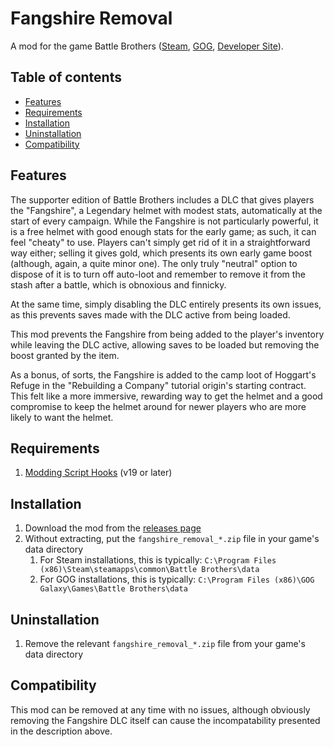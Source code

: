 # Fangshire Removal

A mod for the game Battle Brothers ([Steam](https://store.steampowered.com/app/365360/Battle_Brothers/), [GOG](https://www.gog.com/game/battle_brothers), [Developer Site](http://battlebrothersgame.com/buy-battle-brothers/)).

## Table of contents

-   [Features](#features)
-   [Requirements](#requirements)
-   [Installation](#installation)
-   [Uninstallation](#uninstallation)
-   [Compatibility](#compatibility)

## Features

The supporter edition of Battle Brothers includes a DLC that gives players the "Fangshire", a Legendary helmet with modest stats, automatically at the start of every campaign. While the Fangshire is not particularly powerful, it is a free helmet with good enough stats for the early game; as such, it can feel "cheaty" to use. Players can't simply get rid of it in a straightforward way either; selling it gives gold, which presents its own early game boost (although, again, a quite minor one). The only truly "neutral" option to dispose of it is to turn off auto-loot and remember to remove it from the stash after a battle, which is obnoxious and finnicky.

At the same time, simply disabling the DLC entirely presents its own issues, as this prevents saves made with the DLC active from being loaded.

This mod prevents the Fangshire from being added to the player's inventory while leaving the DLC active, allowing saves to be loaded but removing the boost granted by the item.

As a bonus, of sorts, the Fangshire is added to the camp loot of Hoggart's Refuge in the "Rebuilding a Company" tutorial origin's starting contract. This felt like a more immersive, rewarding way to get the helmet and a good compromise to keep the helmet around for newer players who are more likely to want the helmet.

## Requirements

1) [Modding Script Hooks](https://www.nexusmods.com/battlebrothers/mods/42) (v19 or later)

## Installation

1) Download the mod from the [releases page](https://github.com/jcsato/fangshire_removal/releases/latest)
2) Without extracting, put the `fangshire_removal_*.zip` file in your game's data directory
    1) For Steam installations, this is typically: `C:\Program Files (x86)\Steam\steamapps\common\Battle Brothers\data`
    2) For GOG installations, this is typically: `C:\Program Files (x86)\GOG Galaxy\Games\Battle Brothers\data`

## Uninstallation

1) Remove the relevant `fangshire_removal_*.zip` file from your game's data directory

## Compatibility

This mod can be removed at any time with no issues, although obviously removing the Fangshire DLC itself can cause the incompatability presented in the description above.
